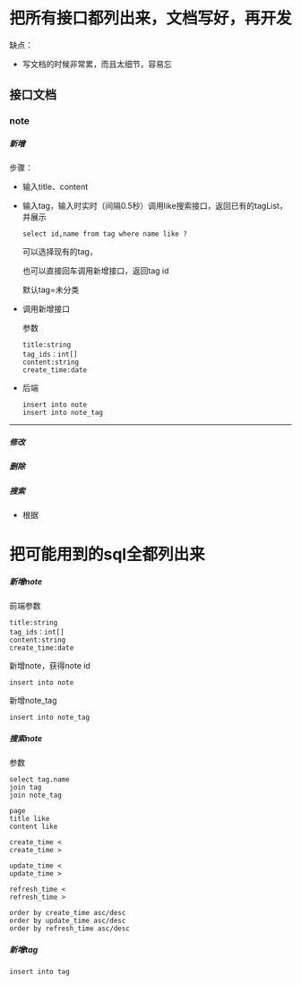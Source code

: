 # 把所有接口都列出来，文档写好，再开发

缺点：

- 写文档的时候非常累，而且太细节，容易忘

## 接口文档

### note

##### 新增

步骤：

- 输入title、content

- 输入tag，输入时实时（间隔0.5秒）调用like搜索接口，返回已有的tagList，并展示

  ```
  select id,name from tag where name like ?
  ```

  可以选择现有的tag，

  也可以直接回车调用新增接口，返回tag id

  默认tag=未分类

- 调用新增接口

  参数

  ```
  title:string
  tag_ids：int[]
  content:string
  create_time:date
  ```

- 后端

  ```
  insert into note
  insert into note_tag
  ```

---

##### 修改

##### 删除

##### 搜索

- 根据





# 把可能用到的sql全都列出来

##### 新增note

前端参数

```
title:string
tag_ids：int[]
content:string
create_time:date
```

新增note，获得note id

```
insert into note
```

新增note_tag

```
insert into note_tag
```

##### 搜索note

参数

```
select tag.name
join tag
join note_tag

page
title like
content like

create_time <
create_time >

update_time <
update_time >

refresh_time <
refresh_time >

order by create_time asc/desc
order by update_time asc/desc
order by refresh_time asc/desc
```



##### 新增tag

```
insert into tag
```

